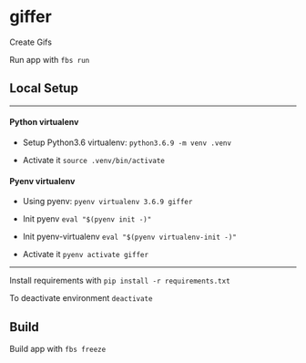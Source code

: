 # giffer
Create Gifs

Run app with `fbs run`

## Local Setup
***
#### Python virtualenv
- Setup Python3.6 virtualenv: `python3.6.9 -m venv .venv`
  

- Activate it `source .venv/bin/activate`

#### Pyenv virtualenv
- Using pyenv: `pyenv virtualenv 3.6.9 giffer`


- Init pyenv `eval "$(pyenv init -)"`
- Init pyenv-virtualenv `eval "$(pyenv virtualenv-init -)"`
- Activate it `pyenv activate giffer`
***

Install requirements with `pip install -r requirements.txt`

To deactivate environment `deactivate`

## Build
Build app with `fbs freeze`
